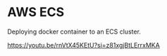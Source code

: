 # AWS ECS 
Deploying docker container to an ECS cluster.

https://youtu.be/rnVtX45KEtU?si=z81xgjBtLErrxMKA
